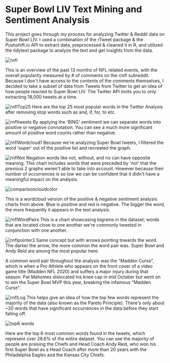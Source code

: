 # Super Bowl LIV Text Mining and Sentiment Analysis

This project goes through my process for analyzing Twitter & Reddit data on Super Bowl LIV.  I used a combination of the rTweet package & the Pushshift.io API to extract data, preprocessed & cleaned it in R, and utilized the tidytext package to analyze the text and get insights from the data.

![rnfl](https://user-images.githubusercontent.com/16946556/73687222-6b67a680-467e-11ea-963b-9dde77368b82.png)

This is an overview of the past 13 months of NFL related events, with the overall popularity measured by # of comments on the r/nfl subreddit.  Because I don't have access to the contents of the comments themselves, I decided to take a subset of data from Tweets from Twitter to get an idea of how people reacted to Super Bowl LIV.  The Twitter API limits you to only extracting 18,000 tweets at a time. 

![rnflTop25](https://user-images.githubusercontent.com/16946556/73687230-6efb2d80-467e-11ea-8849-646c53d47f0f.png)
Here are the top 25 most popular words in the Twitter Analysis after removing stop words such as and, if, for, to etc.

![rnfltweets](https://user-images.githubusercontent.com/16946556/73687228-6e629700-467e-11ea-8bab-4da71abc8745.png)
By applying the 'BING' sentiment we can separate words into positive or negative connotation.  You can see a much more significant amount of positive word counts rather than negative.

![rnflWordcloud1](https://user-images.githubusercontent.com/16946556/73687238-6efb2d80-467e-11ea-973e-26fdaaf0c721.png)
Because we're analyzing Super Bowl tweets, I filtered the word 'super' out of the positive list and recreated the graph.

![rnflNot](https://user-images.githubusercontent.com/16946556/73687235-6efb2d80-467e-11ea-8c81-6d12529a91e6.png)
Negation words like not, without, and no can have opposite meaning.  This chart includes words that were preceded by 'not' that the previous 2 graphs weren't able to take into account.  However because their number of occurrences is so low we can be confident that it didn't have a meaningful impact on the analysis.

![comparisoncloudcolor](https://user-images.githubusercontent.com/16946556/73692062-6dcefe00-4688-11ea-8080-ffa8e06ecaaf.png)

This is a wordcloud version of the positive & negative sentiment analysis charts from above.  Blue is positive and red is negative.  The bigger the word, the more frequently it appears in the text analysis.

![rnflWordPairs](https://user-images.githubusercontent.com/16946556/73687229-6e629700-467e-11ea-9ff5-3bfad922275a.png)
This is a chart showcasing bigrams in the dataset; words that are located close to one another we're commonly tweeted in conjunction with one another.

![rnflpointer2](https://user-images.githubusercontent.com/16946556/73687231-6efb2d80-467e-11ea-806e-cb64751bc274.png)
Same concept but with arrows pointing towards the word.  The darker the arrow, the more common the word pair was.  Super Bowl and Andy Reid are among the most popular here. 

A common word pair throughout the analysis was the "Madden Curse", which is when a Pro Athlete who appears on the front cover of a video game title (Madden NFL 2020) and suffers a major injury during that season.  Pat Mahomes dislocated his knee cap in mid October but went on to win the Super Bowl MVP this year, breaking the infamous "Madden Curse".

![rnflLog](https://user-images.githubusercontent.com/16946556/73687237-6efb2d80-467e-11ea-843d-6d6ceb731300.png)
This helps give an idea of how the top few words represent the majority of the data (also known as the Pareto Principle).  There's only about ~20 words that have significant occurrences in the data before they start falling off.

![top6 words](https://user-images.githubusercontent.com/16946556/73688679-6a844400-4681-11ea-9b44-e8fb827f10bd.png)

Here are the top 6 most common words found in the tweets, which represent over 26.6% of the entire dataset.  You can see the majority of people are praising the Chiefs and Head Coach Andy Reid, who won his first Super Bowl as a Head Coach after more than 20 years with the Philadelphia Eagles and the Kansas City Chiefs.

